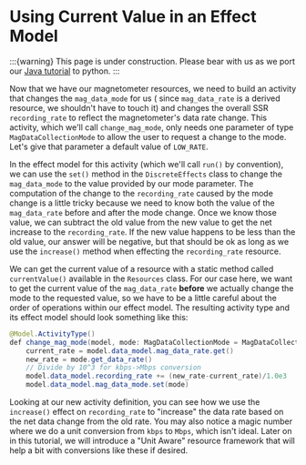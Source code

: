# Using Current Value in an Effect Model

:::{warning}
This page is under construction. Please bear with us as we port
our [Java tutorial](https://nasa-ammos.github.io/aerie-docs/tutorials/mission-modeling/introduction/) to python.
:::

Now that we have our magnetometer resources, we need to build an activity that changes the `mag_data_mode` for us (
since `mag_data_rate` is a derived resource, we shouldn't have to touch it) and changes the overall SSR `recording_rate` to
reflect the magnetometer's data rate change. This activity, which we'll call `change_mag_mode`, only needs one parameter
of type `MagDataCollectionMode` to allow the user to request a change to the mode. Let's give that parameter a default
value of `LOW_RATE`.

In the effect model for this activity (which we'll call `run()` by convention), we can use the `set()` method in
the `DiscreteEffects` class to change the `mag_data_mode` to the value provided by our mode parameter. The computation of
the change to the `recording_rate` caused by the mode change is a little tricky because we need to know both the value of
the `mag_data_rate` before and after the mode change. Once we know those value, we can subtract the old value from the new
value to get the net increase to the `recording_rate`. If the new value happens to be less than the old value, our answer
will be negative, but that should be ok as long as we use the `increase()` method when effecting the `recording_rate`
resource.

We can get the current value of a resource with a static method called `currentValue()` available in the `Resources`
class. For our case here, we want to get the current value of the `mag_data_rate` **before** we actually change the mode
to the requested value, so we have to be a little careful about the order of operations within our effect model. The
resulting activity type and its effect model should look something like this:

```java
@Model.ActivityType()
def change_mag_mode(model, mode: MagDataCollectionMode = MagDataCollectionMode.LOW_RATE):
    current_rate = model.data_model.mag_data_rate.get()
    new_rate = mode.get_data_rate()
    // Divide by 10^3 for kbps->Mbps conversion
    model.data_model.recording_rate += (new_rate-current_rate)/1.0e3
    model.data_model.mag_data_mode.set(mode)
```

Looking at our new activity definition, you can see how we use the `increase()` effect on `recording_rate` to "increase"
the data rate based on the net data change from the old rate. You may also notice a magic number where we do a unit
conversion from `kbps` to `Mbps`, which isn't ideal. Later on in this tutorial, we will introduce a "Unit Aware"
resource framework that will help a bit with conversions like these if desired.
